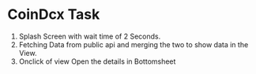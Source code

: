 # CoinDcx Task
1. Splash Screen with wait time of 2 Seconds.
2. Fetching Data from public api and merging the two to show data in the View.
3. Onclick of view Open the details in Bottomsheet  
